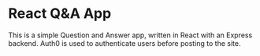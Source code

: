 # React Q&amp;A App

This is a simple Question and Answer app, written in React with an Express backend. Auth0 is used to authenticate users before posting to the site. 
